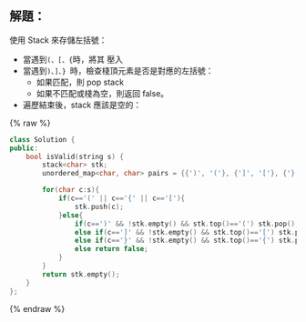## 解題：

使用 Stack 來存儲左括號：

-   當遇到`(、[、{`時，將其 壓入
-   當遇到`)、]、} `時，檢查棧頂元素是否是對應的左括號：
    -   如果匹配，則 pop stack
    -   如果不匹配或棧為空，則返回 false。
-   遍歷結束後，stack 應該是空的：

{% raw %}

```cpp
class Solution {
public:
    bool isValid(string s) {
        stack<char> stk;
        unordered_map<char, char> pairs = {{')', '('}, {']', '['}, {'}', '{'}};

        for(char c:s){
            if(c=='(' || c=='{' || c=='['){
                stk.push(c);
            }else{
                if(c==')' && !stk.empty() && stk.top()=='(') stk.pop();
                else if(c==']' && !stk.empty() && stk.top()=='[') stk.pop();
                else if(c=='}' && !stk.empty() && stk.top()=='{') stk.pop();
                else return false;
            }
        }
        return stk.empty();
    }
};
```

{% endraw %}
